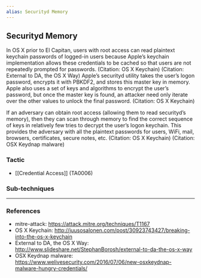 ```yaml
---
alias: Securityd Memory
---
```


## Securityd Memory

In OS X prior to El Capitan, users with root access can read plaintext keychain passwords of logged-in users because Apple’s keychain implementation allows these credentials to be cached so that users are not repeatedly prompted for passwords. (Citation: OS X Keychain) (Citation: External to DA, the OS X Way) Apple’s securityd utility takes the user’s logon password, encrypts it with PBKDF2, and stores this master key in memory. Apple also uses a set of keys and algorithms to encrypt the user’s password, but once the master key is found, an attacker need only iterate over the other values to unlock the final password. (Citation: OS X Keychain)

If an adversary can obtain root access (allowing them to read securityd’s memory), then they can scan through memory to find the correct sequence of keys in relatively few tries to decrypt the user’s logon keychain. This provides the adversary with all the plaintext passwords for users, WiFi, mail, browsers, certificates, secure notes, etc. (Citation: OS X Keychain) (Citation: OSX Keydnap malware)


### Tactic

- [[Credential Access]] (TA0006)

### Sub-techniques


---
### References

- mitre-attack: https://attack.mitre.org/techniques/T1167
- OS X Keychain: http://juusosalonen.com/post/30923743427/breaking-into-the-os-x-keychain
- External to DA, the OS X Way: http://www.slideshare.net/StephanBorosh/external-to-da-the-os-x-way
- OSX Keydnap malware: https://www.welivesecurity.com/2016/07/06/new-osxkeydnap-malware-hungry-credentials/
